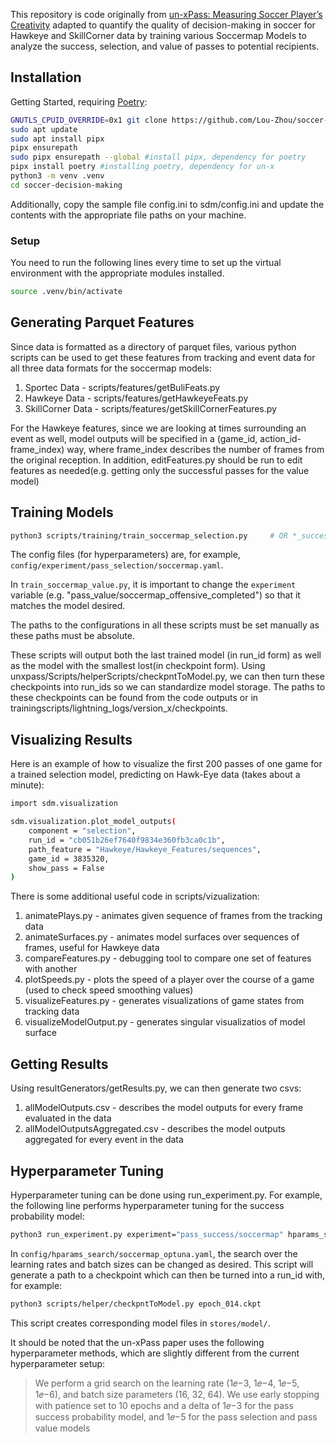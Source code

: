 This repository is code originally from [un-xPass: Measuring Soccer Player’s Creativity](https://github.com/ML-KULeuven/un-xPass) adapted to quantify the quality of decision-making in soccer for Hawkeye and SkillCorner data by training various Soccermap Models to analyze the success, selection, and value of passes to potential recipients.

## Installation

Getting Started, requiring [Poetry](https://python-poetry.org/):

```sh
GNUTLS_CPUID_OVERRIDE=0x1 git clone https://github.com/Lou-Zhou/soccer-decision-making.git #GNUTLS_CPUID_OVERRIDE=0x1 only included due to some errors with cloning / https connections
sudo apt update
sudo apt install pipx
pipx ensurepath
sudo pipx ensurepath --global #install pipx, dependency for poetry
pipx install poetry #installing poetry, dependency for un-x
python3 -m venv .venv
cd soccer-decision-making
```

Additionally, copy the sample file config.ini to sdm/config.ini and update the contents with the appropriate file paths on your machine.

### Setup

You need to run the following lines every time to set up the virtual environment with the appropriate modules installed.

```sh
source .venv/bin/activate
```

## Generating Parquet Features

Since data is formatted as a directory of parquet files, various python scripts can be used to get these features from tracking and event data for all three data formats for the soccermap models:

1. Sportec Data - scripts/features/getBuliFeats.py
2. Hawkeye Data - scripts/features/getHawkeyeFeats.py
3. SkillCorner Data - scripts/features/getSkillCornerFeatures.py

For the Hawkeye features, since we are looking at times surrounding an event as well, model outputs will be specified in a (game_id, action_id-frame_index) way, where frame_index describes the number of frames from the original reception. In addition, editFeatures.py should be run to edit features as needed(e.g. getting only the successful passes for the value model)

## Training Models

```sh
python3 scripts/training/train_soccermap_selection.py     # OR *_success.py OR *_selection.py
```

The config files (for hyperparameters) are, for example, `config/experiment/pass_selection/soccermap.yaml`.

In `train_soccermap_value.py`, it is important to change the `experiment` variable (e.g. "pass_value/soccermap_offensive_completed") so that it matches the model desired.

The paths to the configurations in all these scripts must be set manually as these paths must be absolute.

These scripts will output both the last trained model (in run_id form) as well as the model with the smallest lost(in checkpoint form). Using unxpass/Scripts/helperScripts/checkpntToModel.py, we can then turn these checkpoints into run_ids so we can standardize model storage. The paths to these checkpoints can be found from the code outputs or in trainingscripts/lightning_logs/version_x/checkpoints.

## Visualizing Results

Here is an example of how to visualize the first 200 passes of one game for a trained selection model, predicting on Hawk-Eye data (takes about a minute):

```sh
import sdm.visualization

sdm.visualization.plot_model_outputs(
    component = "selection",
    run_id = "cb051b26ef7640f9834e360fb3ca0c1b",
    path_feature = "Hawkeye/Hawkeye_Features/sequences",
    game_id = 3835320,
    show_pass = False
)
```

There is some additional useful code in scripts/vizualization:

1. animatePlays.py - animates given sequence of frames from the tracking data
2. animateSurfaces.py - animates model surfaces over sequences of frames, useful for Hawkeye data
3. compareFeatures.py - debugging tool to compare one set of features with another
4. plotSpeeds.py - plots the speed of a player over the course of a game (used to check speed smoothing values)
5. visualizeFeatures.py - generates visualizations of game states from tracking data
6. visualizeModelOutput.py - generates singular visualizatios of model surface 

## Getting Results

Using resultGenerators/getResults.py, we can then generate two csvs: 

1. allModelOutputs.csv - describes the model outputs for every frame evaluated in the data
2. allModelOutputsAggregated.csv - describes the model outputs aggregated for every event in the data

## Hyperparameter Tuning

Hyperparameter tuning can be done using run_experiment.py. For example, the following line performs hyperparameter tuning for the success probability model:

```sh
python3 run_experiment.py experiment="pass_success/soccermap" hparams_search="soccermap_optuna"
```

In `config/hparams_search/soccermap_optuna.yaml`, the search over the learning rates and batch sizes can be changed as desired. This script will generate a path to a checkpoint which can then be turned into a run_id with, for example:
```sh
python3 scripts/helper/checkpntToModel.py epoch_014.ckpt
```
This script creates corresponding model files in `stores/model/`.

It should be noted that the un-xPass paper uses the following hyperparameter methods, which are slightly different from the current hyperparameter setup:

> We perform a grid search on the learning rate (1𝑒−3, 1𝑒−4, 1𝑒−5, 1𝑒−6), and batch size parameters (16, 32, 64). We use early stopping with patience set to 10 epochs and a delta of 1𝑒−3 for the pass success probability model, and 1𝑒−5 for the pass selection and pass value models
